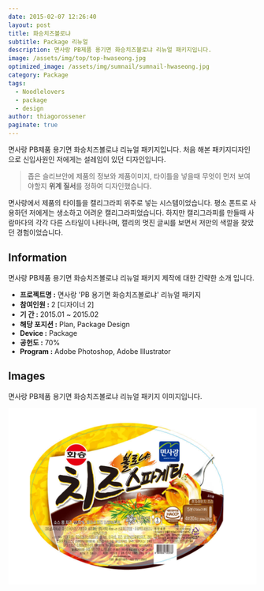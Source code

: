 ```yaml
---
date: 2015-02-07 12:26:40
layout: post
title: 화승치즈볼로냐
subtitle: Package 리뉴얼
description: 면사랑 PB제품 용기면 화승치즈볼로냐 리뉴얼 패키지입니다.
image: /assets/img/top/top-hwaseong.jpg
optimized_image: /assets/img/sumnail/sumnail-hwaseong.jpg
category: Package
tags:
  - Noodlelovers
  - package
  - design
author: thiagorossener
paginate: true
---
```



<link rel="stylesheet" href="/assets/css/slick.css">
<link rel="stylesheet" href="/assets/css/slick-theme.css">



면사랑 PB제품 용기면 화승치즈볼로냐 리뉴얼 패키지입니다.
처음 해본 패키지디자인으로 신입사원인 저에게는 설레임이 있던 디자인입니다.


> 좁은 슬리브안에 제품의 정보와 제품이미지, 타이틀을 넣을때 무엇이 먼저 보여야할지 **위계 질서**를 정하여 디자인했습니다.


면사랑에서 제품의 타이틀을 캘리그라피 위주로 넣는 시스템이었습니다. 평소 폰트로 사용하던 저에게는 생소하고 어려운 캘리그라피었습니다. 
하지만 캘리그라피를 만들때 사람마다의 각각 다른 스타일이 나타나며, 캘리의 멋진 글씨를 보면서 저만의 색깔을 찾았던 경험이었습니다.

<!--page-->

## Information

면사랑 PB제품 용기면 화승치즈볼로냐 리뉴얼 패키지 제작에 대한 간략한 소개 입니다.

- **프로젝트명 :** 면사랑 'PB 용기면 화승치즈볼로냐' 리뉴얼 패키지
- **참여인원 :** 2 [디자이너 2]
- **기 간 :** 2015.01 ~ 2015.02
- **해당 포지션 :** Plan, Package Design
- **Device :** Package
- **공헌도 :** 70%
- **Program :** Adobe Photoshop, Adobe Illustrator


<!--page-->

## Images

면사랑 PB제품 용기면 화승치즈볼로냐 리뉴얼 패키지 이미지입니다.<br>

<section class="quotes">
  <div class="bubble">
    <img src="/assets/img/slide/noodle-hawseng01.jpg" />
  </div>
</section>


<p></p>
<p></p>

<!--page-->



<script type="text/javascript" src="https://cdnjs.cloudflare.com/ajax/libs/jquery/2.1.3/jquery.min.js"></script>
<script type="text/javascript" src="https://cdn.jsdelivr.net/jquery.slick/1.5.0/slick.min.js"></script>

<script>
	$('.quotes').slick({
  dots: true,
  infinite: true,
  autoplay: false,
  autoplaySpeed: 6000,
  speed: 800,
  slidesToShow: 1,
  adaptiveHeight: true
});
$( document ).ready(function() {
$('.no-fouc').removeClass('no-fouc');
});
</script>